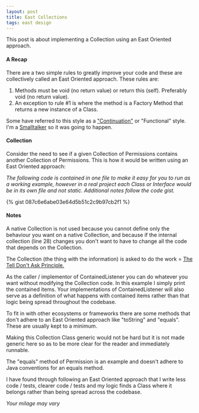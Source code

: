 ```yaml
---
layout: post
title: East Collections
tags: east design
---
```

This post is about implementing a Collection using an East Oriented approach.

#### A Recap
There are a two simple rules to greatly improve your code and these are collectively called an East Oriented approach.
These rules are:

1. Methods must be void (no return value) or return this (self). Preferably void (no return value).
2. An exception to rule #1 is where the method is a Factory Method that returns a new instance of a Class.

Some have referred to this style as a ["Continuation"](https://en.wikipedia.org/wiki/Continuation-passing_style) or "Functional" style. I'm a [Smalltalker](http://redline.st) so it was going to happen.

#### Collection
Consider the need to see if a given Collection of Permissions contains another Collection of Permissions. This is how it would be written using an East Oriented approach:

_The following code is contained in one file to make it easy for you to run as a working example, however in a real project each Class or Interface would be in its
own file and not static. Additional notes follow the code gist._

{% gist 087c6e6abe03e64d5b51c2c9b97cb2f1 %}

#### Notes
A native Collection is not used because you cannot define only the behaviour you want on a native Collection, and because if the internal collection (line 28) changes you
don't want to have to change all the code that depends on the Collection.

The Collection (the thing with the information) is asked to do the work = [The Tell Don't Ask Principle.](https://martinfowler.com/bliki/TellDontAsk.html)

As the caller / implementor of ContainedListener you can do whatever you want without modifying the Collection code. In this example I simply print the contained items. Your implementations
of ContainedListener will also serve as a definition of what happens with contained items rather than that logic being spread throughout the codebase.

To fit in with other ecosystems or frameworks there are some methods that don't adhere to an East Oriented approach like "toString" and "equals". These are usually kept to a minimum.

Making this Collection Class generic would not be hard but it is not made generic here so as to be more clear for the reader and immediately runnable.

The "equals" method of Permission is an example and doesn't adhere to Java conventions for an equals method.

I have found through following an East Oriented approach that I write less code / tests, clearer code / tests and my logic finds a Class where it belongs rather than being spread across the codebase.

_Your milage may vary_


